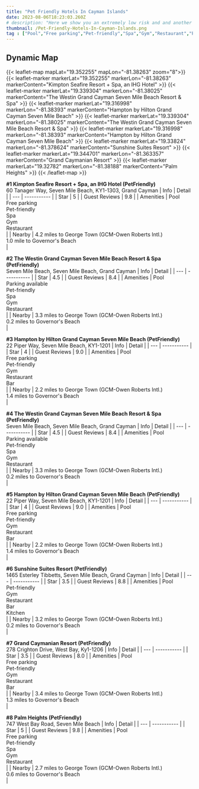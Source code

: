 ```yaml
---
title: "Pet Friendly Hotels In Cayman Islands"
date: 2023-08-06T18:23:03.260Z
# description: "Here we show you an extremely low risk and and another medium risk approach to earn passive income "
thumbnail: /Pet-Friendly-Hotels-In-Cayman-Islands.png
tag : ["Pool","Free parking","Pet-friendly","Spa","Gym","Restaurant","Parking available","Bar","Kitchen"]
---
```


## Dynamic Map
{{< leaflet-map  mapLat="19.352255" mapLon="-81.38263" zoom="8">}}
    {{< leaflet-marker markerLat="19.352255" markerLon="-81.38263" markerContent="Kimpton Seafire Resort + Spa, an IHG Hotel" >}}
    {{< leaflet-marker markerLat="19.339304" markerLon="-81.38025" markerContent="The Westin Grand Cayman Seven Mile Beach Resort & Spa" >}}
    {{< leaflet-marker markerLat="19.316998" markerLon="-81.38393" markerContent="Hampton by Hilton Grand Cayman Seven Mile Beach" >}}
    {{< leaflet-marker markerLat="19.339304" markerLon="-81.38025" markerContent="The Westin Grand Cayman Seven Mile Beach Resort & Spa" >}}
    {{< leaflet-marker markerLat="19.316998" markerLon="-81.38393" markerContent="Hampton by Hilton Grand Cayman Seven Mile Beach" >}}
    {{< leaflet-marker markerLat="19.33824" markerLon="-81.378624" markerContent="Sunshine Suites Resort" >}}
    {{< leaflet-marker markerLat="19.344701" markerLon="-81.363357" markerContent="Grand Caymanian Resort" >}}
    {{< leaflet-marker markerLat="19.32782" markerLon="-81.38188" markerContent="Palm Heights" >}}
{{< /leaflet-map >}}


**#1 Kimpton Seafire Resort + Spa, an IHG Hotel (PetFriendly)**<br>60 Tanager Way, Seven Mile Beach, KY1-1303, Grand Cayman
| Info | Detail |
| --- | ----------- |
| Star | 5 |
| Guest Reviews | 9.8 |
| Amenities | Pool<br>Free parking<br>Pet-friendly<br>Spa<br>Gym<br>Restaurant<br> |
| Nearby | 4.2 miles to George Town (GCM-Owen Roberts Intl.)<br>1.0 mile to Governor's Beach<br> |

**#2 The Westin Grand Cayman Seven Mile Beach Resort & Spa (PetFriendly)**<br>Seven Mile Beach, Seven Mile Beach, Grand Cayman
| Info | Detail |
| --- | ----------- |
| Star | 4.5 |
| Guest Reviews | 8.4 |
| Amenities | Pool<br>Parking available<br>Pet-friendly<br>Spa<br>Gym<br>Restaurant<br> |
| Nearby | 3.3 miles to George Town (GCM-Owen Roberts Intl.)<br>0.2 miles to Governor's Beach<br> |

**#3 Hampton by Hilton Grand Cayman Seven Mile Beach (PetFriendly)**<br>22 Piper Way, Seven Mile Beach, KY1-1201
| Info | Detail |
| --- | ----------- |
| Star | 4 |
| Guest Reviews | 9.0 |
| Amenities | Pool<br>Free parking<br>Pet-friendly<br>Gym<br>Restaurant<br>Bar<br> |
| Nearby | 2.2 miles to George Town (GCM-Owen Roberts Intl.)<br>1.4 miles to Governor's Beach<br> |

**#4 The Westin Grand Cayman Seven Mile Beach Resort & Spa (PetFriendly)**<br>Seven Mile Beach, Seven Mile Beach, Grand Cayman
| Info | Detail |
| --- | ----------- |
| Star | 4.5 |
| Guest Reviews | 8.4 |
| Amenities | Pool<br>Parking available<br>Pet-friendly<br>Spa<br>Gym<br>Restaurant<br> |
| Nearby | 3.3 miles to George Town (GCM-Owen Roberts Intl.)<br>0.2 miles to Governor's Beach<br> |

**#5 Hampton by Hilton Grand Cayman Seven Mile Beach (PetFriendly)**<br>22 Piper Way, Seven Mile Beach, KY1-1201
| Info | Detail |
| --- | ----------- |
| Star | 4 |
| Guest Reviews | 9.0 |
| Amenities | Pool<br>Free parking<br>Pet-friendly<br>Gym<br>Restaurant<br>Bar<br> |
| Nearby | 2.2 miles to George Town (GCM-Owen Roberts Intl.)<br>1.4 miles to Governor's Beach<br> |

**#6 Sunshine Suites Resort (PetFriendly)**<br>1465 Esterley Tibbetts, Seven Mile Beach, Grand Cayman
| Info | Detail |
| --- | ----------- |
| Star | 3.5 |
| Guest Reviews | 8.8 |
| Amenities | Pool<br>Pet-friendly<br>Gym<br>Restaurant<br>Bar<br>Kitchen<br> |
| Nearby | 3.2 miles to George Town (GCM-Owen Roberts Intl.)<br>0.2 miles to Governor's Beach<br> |

**#7 Grand Caymanian Resort (PetFriendly)**<br>278 Crighton Drive, West Bay, Ky1-1206
| Info | Detail |
| --- | ----------- |
| Star | 3.5 |
| Guest Reviews | 8.0 |
| Amenities | Pool<br>Free parking<br>Pet-friendly<br>Gym<br>Restaurant<br>Bar<br> |
| Nearby | 3.4 miles to George Town (GCM-Owen Roberts Intl.)<br>1.3 miles to Governor's Beach<br> |

**#8 Palm Heights (PetFriendly)**<br>747 West Bay Road, Seven Mile Beach
| Info | Detail |
| --- | ----------- |
| Star | 5 |
| Guest Reviews | 9.8 |
| Amenities | Pool<br>Free parking<br>Pet-friendly<br>Spa<br>Gym<br>Restaurant<br> |
| Nearby | 2.7 miles to George Town (GCM-Owen Roberts Intl.)<br>0.6 miles to Governor's Beach<br> |


